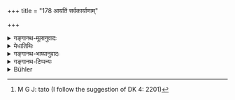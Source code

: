+++
title = "178 आयतिं सर्वकार्याणाम्"

+++

<details><summary>गङ्गानथ-मूलानुवादः</summary>

He shall fully think over the future and the present condition of all undertakings, as also the good and bad points of all past ones.—(178)
</details>

<details><summary>मेधातिथिः</summary>

**कार्याणि** कर्माणी प्रयोजनानि । तेषाम् **सर्वेषाम्** आरिप्समानानाम् **आयतिः** परिणाम्यागामिकालः, **तदात्वं** पारंभावस्थावर्त्तमानकालः, तं च **विचारयेत्** । **तत्त्वतस्** तत्त्वेन । अनेकमुखानि हि कार्याणि क्षणाच् चान्यथा भवन्तीति । तत्र येषाम् उभौ कालौ न शुध्यतस् तानि कार्याणि कथम् आरभेतेति तद्विचारार्थोपदेशः । **अतीतानाम्** अतिक्रान्तानां **च सर्वेषाम्** **गुणदोषौ** तत्वतो[^२३१] विचारयेत् । अत्राप्य् अतीतानां गुणदोषौ विचार्य यानि कर्माणि गुणवन्त्य् अतीतानि तान्य् एव कथं नाम पुनर् आरभेतेत्य् अतीतकार्यगुणदोषतत्त्वविचारणोपदेश एवमर्थः ॥ ७.१७८ ॥


[^२३१]:
     M G J: tato (I follow the suggestion of DK 4: 2201)
</details>

<details><summary>गङ्गानथ-भाष्यानुवादः</summary>

‘*Undertakings*’— Business affairs. When any work is going to be undertaken, he shall consider its ‘*future*’—*i.e*., its developments to come,—and also its ‘*present condition*’,—*i.e*., its condition at the beginning,—‘*fully*’— in all its real details. As a matter of fact, undertakings have several offshoots, and undergo transformation in a moment; so that if both ends (future and present) of an undertaking are not dearly grasped, it is difficult to ascertain in what manner it shall be proceeded with; hence the necessity of consi d eration, which the present text enjoins.

‘*Also the good and bad points of all past ones*’—shall then be pondered over. Here also having thought over the good and bad points of past actions, one has to make up his mind to undertake first those which are found to have only good points; and brain lies the use of thinking over the good and bed points of past acts,—which are enjoined in the present text—(178)
</details>

<details><summary>गङ्गानथ-टिप्पन्यः</summary>

This verse is quoted in *Vīramitrodaya* (Rājanīti, p. 328).
</details>

<details><summary>Bühler</summary>

178	Let him fully consider the future and the immediate results of all undertakings, and the good and bad sides of all past (actions).
</details>
